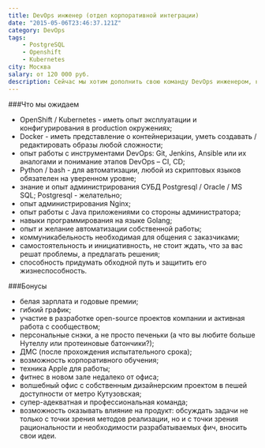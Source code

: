 ```yaml
---
title: DevOps инженер (отдел корпоративной интеграции)
date: "2015-05-06T23:46:37.121Z"
category: DevOps
tags:
    - PostgreSQL
    - Openshift
    - Kubernetes
city: Москва
salary: от 120 000 руб.
description: Сейчас мы хотим дополнить свою команду DevOps инженером, который вместе с нами будет работать над созданием лучшего корпоративного мессенджера.
---
```


###Что мы ожидаем
- OpenShift / Kubernetes - иметь опыт эксплуатации и конфигурирования в production окружениях;
- Docker - иметь представление о контейнеризации, уметь создавать / редактировать образы любой сложности;
- опыт работы с инструментами DevOps: Git, Jenkins, Ansible или их аналогами и понимание этапов DevOps – CI, CD;
- Python / bash - для автоматизации, любой из скриптовых языков обязателен на уверенном уровне;
- знание и опыт администрирования СУБД Postgresql / Oracle / MS SQL; Postgresql - желательно;
- опыт администрирования Nginx;
- опыт работы с Java приложениями со стороны администратора;
- навыки программирования на языке Golang;
- опыт и желание автоматизации собственной работы;
- коммуникабельность необходимая для общения с заказчиками;
- самостоятельность и инициативность, не стоит ждать, что за вас решат проблемы, а предлагать решения;
- способность придумать обходной путь и защитить его жизнеспособность.

###Бонусы
- белая зарплата и годовые премии;
- гибкий график;
- участие в разработке open-source проектов компании и активная работа с сообществом;
- персональные снэки, а не просто печеньки (а что вы любите больше Нутеллу или протеиновые батончики?);
- ДМС (после прохождения испытательного срока);
- возможность корпоративного обучения;
- техника Apple для работы;
- фитнес в новом зале недалеко от офиса;
- волшебный офис с собственным дизайнерским проектом в пешей доступности от метро Кутузовская;
- супер-адекватная и профессиональная команда;
- возможность оказывать влияние на продукт: обсуждать задачи не только с точки зрения методов реализации, но и с точки зрения рациональности и необходимости разрабатываемых фич, вносить свои идеи.
